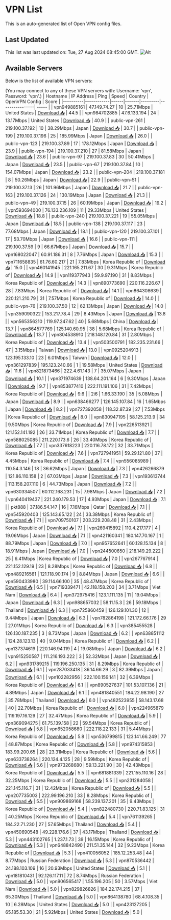 # VPN List

This is an auto-generated list of Open VPN config files.

## Last Updated

This list was last updated on: Tue, 27 Aug 2024 08:45:00 GMT.
![Alt](https://repobeats.axiom.co/api/embed/186b98318ef1479477931607c1ad7d823f12451f.svg "Repobeats analytics image")

## Available Servers

Below is the list of available VPN servers:

(You may connect to any of these VPN servers with: Username: 'vpn', Password: 'vpn'.)
| Hostname | IP Address | Ping | Speed | Country | OpenVPN Config | Score |
|----------|------------|------|-------|---------|----------------| ----- |
| vpn949885161 | 47.149.74.27 | 10 | 25.71Mbps | United States | [Download 📥](./configs/server_0_US.ovpn) | 44.5 |
| vpn984702885 | 47.6.133.194 | 24 | 13.17Mbps | United States | [Download 📥](./configs/server_1_US.ovpn) | 40.9 |
| public-vpn-261 | 219.100.37.192 | 10 | 38.29Mbps | Japan | [Download 📥](./configs/server_2_JP.ovpn) | 30.7 |
| public-vpn-199 | 219.100.37.196 | 25 | 185.99Mbps | Japan | [Download 📥](./configs/server_3_JP.ovpn) | 26.0 |
| public-vpn-123 | 219.100.37.89 | 17 | 178.12Mbps | Japan | [Download 📥](./configs/server_4_JP.ovpn) | 23.9 |
| public-vpn-194 | 219.100.37.210 | 27 | 81.58Mbps | Japan | [Download 📥](./configs/server_5_JP.ovpn) | 23.6 |
| public-vpn-97 | 219.100.37.83 | 30 | 50.41Mbps | Japan | [Download 📥](./configs/server_6_JP.ovpn) | 23.5 |
| public-vpn-67 | 219.100.37.84 | 10 | 154.07Mbps | Japan | [Download 📥](./configs/server_7_JP.ovpn) | 23.2 |
| public-vpn-204 | 219.100.37.181 | 8 | 50.26Mbps | Japan | [Download 📥](./configs/server_8_JP.ovpn) | 22.9 |
| public-vpn-51 | 219.100.37.13 | 26 | 101.96Mbps | Japan | [Download 📥](./configs/server_9_JP.ovpn) | 21.7 |
| public-vpn-163 | 219.100.37.126 | 24 | 130.19Mbps | Japan | [Download 📥](./configs/server_10_JP.ovpn) | 21.3 |
| public-vpn-49 | 219.100.37.15 | 26 | 60.19Mbps | Japan | [Download 📥](./configs/server_11_JP.ovpn) | 19.2 |
| vpn593694000 | 76.133.236.109 | 11 | 29.33Mbps | United States | [Download 📥](./configs/server_12_US.ovpn) | 18.8 |
| public-vpn-240 | 219.100.37.221 | 19 | 55.05Mbps | Japan | [Download 📥](./configs/server_13_JP.ovpn) | 18.5 |
| public-vpn-138 | 219.100.37.117 | 23 | 77.68Mbps | Japan | [Download 📥](./configs/server_14_JP.ovpn) | 18.1 |
| public-vpn-120 | 219.100.37.101 | 17 | 53.70Mbps | Japan | [Download 📥](./configs/server_15_JP.ovpn) | 16.6 |
| public-vpn-111 | 219.100.37.59 | 9 | 66.67Mbps | Japan | [Download 📥](./configs/server_16_JP.ovpn) | 15.7 |
| vpn168022047 | 60.91.186.31 | 8 | 7.76Mbps | Japan | [Download 📥](./configs/server_17_JP.ovpn) | 15.3 |
| vpn711658835 | 61.76.60.217 | 21 | 7.83Mbps | Korea Republic of | [Download 📥](./configs/server_18_KR.ovpn) | 15.0 |
| vpn460141945 | 221.165.211.67 | 30 | 9.31Mbps | Korea Republic of | [Download 📥](./configs/server_19_KR.ovpn) | 14.9 |
| vpn119377943 | 59.9.97.190 | 31 | 8.83Mbps | Korea Republic of | [Download 📥](./configs/server_20_KR.ovpn) | 14.3 |
| vpn890773690 | 220.116.226.67 | 28 | 7.83Mbps | Korea Republic of | [Download 📥](./configs/server_21_KR.ovpn) | 14.1 |
| vpn864308639 | 220.121.210.79 | 31 | 7.57Mbps | Korea Republic of | [Download 📥](./configs/server_22_KR.ovpn) | 14.0 |
| public-vpn-76 | 219.100.37.50 | 12 | 62.13Mbps | Japan | [Download 📥](./configs/server_23_JP.ovpn) | 14.0 |
| vpn359090322 | 153.217.78.4 | 29 | 8.43Mbps | Japan | [Download 📥](./configs/server_24_JP.ovpn) | 13.8 |
| vpn565356210 | 119.97.247.62 | 40 | 5.68Mbps | China | [Download 📥](./configs/server_25_CN.ovpn) | 13.7 |
| vpn864577769 | 125.140.60.95 | 38 | 5.68Mbps | Korea Republic of | [Download 📥](./configs/server_26_KR.ovpn) | 13.7 |
| vpn804538910 | 218.148.120.84 | 31 | 2.80Mbps | Korea Republic of | [Download 📥](./configs/server_27_KR.ovpn) | 13.4 |
| vpn503500791 | 182.235.231.66 | 47 | 3.15Mbps | Taiwan | [Download 📥](./configs/server_28_TW.ovpn) | 13.0 |
| vpn0925204913 | 123.195.133.10 | 23 | 6.01Mbps | Taiwan | [Download 📥](./configs/server_29_TW.ovpn) | 12.0 |
| vpn361297839 | 195.123.240.66 | 1 | 19.58Mbps | United States | [Download 📥](./configs/server_30_US.ovpn) | 11.6 |
| vpn821873466 | 222.4.61.143 | 7 | 35.07Mbps | Japan | [Download 📥](./configs/server_31_JP.ovpn) | 10.1 |
| vpn371974639 | 138.64.201.164 | 6 | 9.30Mbps | Japan | [Download 📥](./configs/server_32_JP.ovpn) | 9.7 |
| vpn853877410 | 222.111.191.106 | 31 | 7.42Mbps | Korea Republic of | [Download 📥](./configs/server_33_KR.ovpn) | 9.6 |
| 2i6 | 1.66.33.190 | 35 | 5.08Mbps | Japan | [Download 📥](./configs/server_34_JP.ovpn) | 8.9 |
| vpn638466277 | 126.145.107.84 | 16 | 1.65Mbps | Japan | [Download 📥](./configs/server_35_JP.ovpn) | 8.2 |
| vpn727392058 | 118.32.87.39 | 27 | 7.53Mbps | Korea Republic of | [Download 📥](./configs/server_36_KR.ovpn) | 8.0 |
| vpn830947195 | 58.125.213.9 | 34 | 9.50Mbps | Korea Republic of | [Download 📥](./configs/server_37_KR.ovpn) | 7.9 |
| vpn226513921 | 121.152.141.192 | 26 | 33.71Mbps | Korea Republic of | [Download 📥](./configs/server_38_KR.ovpn) | 7.7 |
| vpn588025085 | 211.220.173.6 | 26 | 33.40Mbps | Korea Republic of | [Download 📥](./configs/server_39_KR.ovpn) | 7.7 |
| vpn337618223 | 220.116.78.172 | 32 | 33.71Mbps | Korea Republic of | [Download 📥](./configs/server_40_KR.ovpn) | 7.6 |
| vpn727941951 | 59.29.121.80 | 37 | 4.45Mbps | Korea Republic of | [Download 📥](./configs/server_41_KR.ovpn) | 7.4 |
| vpn556085989 | 110.54.3.146 | 18 | 36.62Mbps | Japan | [Download 📥](./configs/server_42_JP.ovpn) | 7.3 |
| vpn426266879 | 121.86.110.158 | 2 | 67.03Mbps | Japan | [Download 📥](./configs/server_43_JP.ovpn) | 7.3 |
| vpn193613744 | 113.158.207.110 | 6 | 44.73Mbps | Japan | [Download 📥](./configs/server_44_JP.ovpn) | 7.2 |
| vpn630334507 | 60.112.168.231 | 15 | 7.98Mbps | Japan | [Download 📥](./configs/server_45_JP.ovpn) | 7.2 |
| vpn640419437 | 221.240.179.53 | 17 | 4.93Mbps | Japan | [Download 📥](./configs/server_46_JP.ovpn) | 7.1 |
| pkt888 | 37.186.54.147 | 16 | 7.16Mbps | Qatar | [Download 📥](./configs/server_47_QA.ovpn) | 7.1 |
| vpn545920403 | 125.143.65.122 | 24 | 33.38Mbps | Korea Republic of | [Download 📥](./configs/server_48_KR.ovpn) | 7.1 |
| vpn709750107 | 203.229.208.48 | 31 | 2.43Mbps | Korea Republic of | [Download 📥](./configs/server_49_KR.ovpn) | 7.1 |
| vpn269415892 | 110.4.217.177 | 4 | 19.06Mbps | Japan | [Download 📥](./configs/server_50_JP.ovpn) | 7.1 |
| vpn421160341 | 180.147.70.167 | 1 | 88.79Mbps | Japan | [Download 📥](./configs/server_51_JP.ovpn) | 7.0 |
| vpn957652641 | 60.128.15.134 | 8 | 18.91Mbps | Japan | [Download 📥](./configs/server_52_JP.ovpn) | 7.0 |
| vpn244500650 | 218.149.29.222 | 25 | 6.41Mbps | Korea Republic of | [Download 📥](./configs/server_53_KR.ovpn) | 7.0 |
| vpn267767914 | 221.152.129.19 | 23 | 8.28Mbps | Korea Republic of | [Download 📥](./configs/server_54_KR.ovpn) | 6.8 |
| vpn489216561 | 121.118.90.174 | 9 | 8.84Mbps | Japan | [Download 📥](./configs/server_55_JP.ovpn) | 6.6 |
| vpn590433980 | 39.114.66.100 | 35 | 48.47Mbps | Korea Republic of | [Download 📥](./configs/server_56_KR.ovpn) | 6.5 |
| vpn719339471 | 42.118.158.203 | 34 | 3.71Mbps | Viet Nam | [Download 📥](./configs/server_57_VN.ovpn) | 6.4 |
| vpn372975416 | 123.1.111.135 | 11 | 19.04Mbps | Japan | [Download 📥](./configs/server_58_JP.ovpn) | 6.3 |
| vpn988657032 | 58.11.15.3 | 26 | 59.18Mbps | Thailand | [Download 📥](./configs/server_59_TH.ovpn) | 6.3 |
| vpn725860459 | 126.129.101.30 | 12 | 9.44Mbps | Japan | [Download 📥](./configs/server_60_JP.ovpn) | 6.3 |
| vpn782864198 | 121.172.66.176 | 29 | 27.01Mbps | Korea Republic of | [Download 📥](./configs/server_61_KR.ovpn) | 6.3 |
| vpn385455528 | 126.130.187.235 | 3 | 8.73Mbps | Japan | [Download 📥](./configs/server_62_JP.ovpn) | 6.2 |
| vpn638851112 | 124.28.123.13 | 40 | 9.04Mbps | Korea Republic of | [Download 📥](./configs/server_63_KR.ovpn) | 6.2 |
| vpn137374619 | 220.146.94.119 | 4 | 19.08Mbps | Japan | [Download 📥](./configs/server_64_JP.ovpn) | 6.2 |
| vpn915250587 | 111.216.193.222 | 3 | 52.32Mbps | Japan | [Download 📥](./configs/server_65_JP.ovpn) | 6.2 |
| vpn931789215 | 119.196.250.135 | 31 | 8.29Mbps | Korea Republic of | [Download 📥](./configs/server_66_KR.ovpn) | 6.1 |
| vpn287033418 | 36.14.66.29 | 3 | 82.39Mbps | Japan | [Download 📥](./configs/server_67_JP.ovpn) | 6.1 |
| vpn102282956 | 222.100.159.141 | 32 | 6.39Mbps | Korea Republic of | [Download 📥](./configs/server_68_KR.ovpn) | 6.1 |
| vpn890527637 | 101.53.107.136 | 21 | 4.89Mbps | Japan | [Download 📥](./configs/server_69_JP.ovpn) | 6.1 |
| vpn481840551 | 184.22.98.190 | 27 | 35.78Mbps | Thailand | [Download 📥](./configs/server_70_TH.ovpn) | 6.0 |
| vpn482523955 | 58.143.17.68 | 40 | 22.70Mbps | Korea Republic of | [Download 📥](./configs/server_71_KR.ovpn) | 6.0 |
| vpn224965879 | 119.197.16.129 | 27 | 32.47Mbps | Korea Republic of | [Download 📥](./configs/server_72_KR.ovpn) | 5.9 |
| vpn369094275 | 61.75.139.158 | 22 | 59.54Mbps | Korea Republic of | [Download 📥](./configs/server_73_KR.ovpn) | 5.8 |
| vpn652058680 | 222.118.22.133 | 31 | 5.44Mbps | Korea Republic of | [Download 📥](./configs/server_74_KR.ovpn) | 5.8 |
| vpn536799815 | 123.141.66.249 | 77 | 48.87Mbps | Korea Republic of | [Download 📥](./configs/server_75_KR.ovpn) | 5.8 |
| vpn974315853 | 183.99.200.65 | 28 | 23.31Mbps | Korea Republic of | [Download 📥](./configs/server_76_KR.ovpn) | 5.6 |
| vpn633738264 | 220.124.4.125 | 28 | 9.59Mbps | Korea Republic of | [Download 📥](./configs/server_77_KR.ovpn) | 5.6 |
| vpn973268680 | 59.13.221.90 | 30 | 42.43Mbps | Korea Republic of | [Download 📥](./configs/server_78_KR.ovpn) | 5.5 |
| vpn681881339 | 221.155.110.16 | 28 | 32.25Mbps | Korea Republic of | [Download 📥](./configs/server_79_KR.ovpn) | 5.5 |
| vpn231284058 | 221.145.116.7 | 31 | 12.42Mbps | Korea Republic of | [Download 📥](./configs/server_80_KR.ovpn) | 5.5 |
| vpn207735003 | 222.99.196.210 | 33 | 8.28Mbps | Korea Republic of | [Download 📥](./configs/server_81_KR.ovpn) | 5.5 |
| vpn909869168 | 58.239.137.201 | 35 | 9.43Mbps | Korea Republic of | [Download 📥](./configs/server_82_KR.ovpn) | 5.4 |
| vpn822480730 | 220.71.83.125 | 31 | 40.25Mbps | Korea Republic of | [Download 📥](./configs/server_83_KR.ovpn) | 5.4 |
| vpn761139265 | 184.22.71.230 | 27 | 57.65Mbps | Thailand | [Download 📥](./configs/server_84_TH.ovpn) | 5.4 |
| vpn450690548 | 49.228.176.6 | 37 | 43.17Mbps | Thailand | [Download 📥](./configs/server_85_TH.ovpn) | 5.3 |
| vpn443102765 | 1.237.1.73 | 39 | 16.15Mbps | Korea Republic of | [Download 📥](./configs/server_86_KR.ovpn) | 5.3 |
| vpn648842490 | 211.51.35.144 | 32 | 9.23Mbps | Korea Republic of | [Download 📥](./configs/server_87_KR.ovpn) | 5.3 |
| vpn410056052 | 185.12.253.48 | 44 | 8.77Mbps | Russian Federation | [Download 📥](./configs/server_88_RU.ovpn) | 5.3 |
| vpn870536442 | 24.188.103.109 | 16 | 20.93Mbps | United States | [Download 📥](./configs/server_89_US.ovpn) | 5.1 |
| vpn181810431 | 92.126.117.11 | 72 | 8.74Mbps | Russian Federation | [Download 📥](./configs/server_90_RU.ovpn) | 5.0 |
| vpn906565417 | 1.55.196.205 | 50 | 3.57Mbps | Viet Nam | [Download 📥](./configs/server_91_VN.ovpn) | 5.0 |
| vpn829826826 | 184.22.174.215 | 37 | 65.30Mbps | Thailand | [Download 📥](./configs/server_92_TH.ovpn) | 5.0 |
| vpn864138780 | 68.4.108.35 | 10 | 6.28Mbps | United States | [Download 📥](./configs/server_93_US.ovpn) | 5.0 |
| vpn423127205 | 65.185.53.30 | 21 | 5.92Mbps | United States | [Download 📥](./configs/server_94_US.ovpn) | 5.0 |
